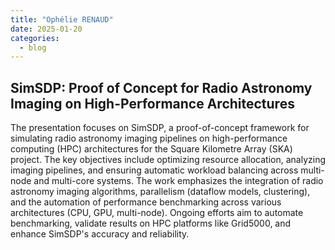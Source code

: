 ```yaml
---
title: "Ophélie RENAUD"
date: 2025-01-20
categories:
  - blog
---
```


## SimSDP: Proof of Concept for Radio Astronomy Imaging on High-Performance Architectures

<div style="text-align:center">
<script defer class="speakerdeck-embed" data-id="94025d0430f6448f9519ea20b3ebcce8" data-ratio="1.7772511848341233" src="//speakerdeck.com/assets/embed.js"></script>
</div>


The presentation focuses on SimSDP, a proof-of-concept framework for simulating radio astronomy imaging pipelines on high-performance computing (HPC) architectures for the Square Kilometre Array (SKA) project. The key objectives include optimizing resource allocation, analyzing imaging pipelines, and ensuring automatic workload balancing across multi-node and multi-core systems. The work emphasizes the integration of radio astronomy imaging algorithms, parallelism (dataflow models, clustering), and the automation of performance benchmarking across various architectures (CPU, GPU, multi-node). Ongoing efforts aim to automate benchmarking, validate results on HPC platforms like Grid5000, and enhance SimSDP's accuracy and reliability.
